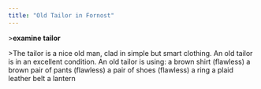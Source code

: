 ```yaml
---
title: "Old Tailor in Fornost"
---
```


\>**examine tailor**

\>The tailor is a nice old man, clad in simple but smart clothing.
An old tailor is in an excellent condition.
An old tailor is using:
<worn on body> a brown shirt (flawless)
<worn on legs> a brown pair of pants (flawless)
<worn on feet> a pair of shoes (flawless)
<worn on finger> a ring
<worn as belt> a plaid leather belt
<worn on belt> a lantern